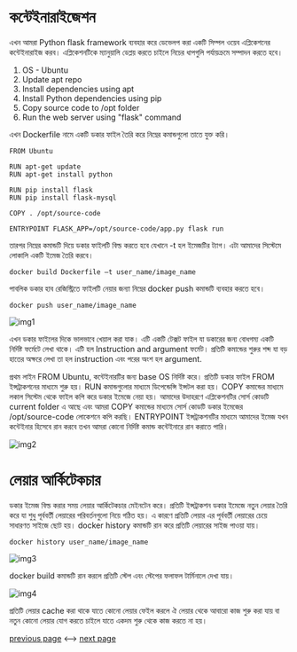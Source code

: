 # কন্টেইনারাইজেশন
এখন আমরা Python flask framework ব্যবহার করে ডেভেলপ করা একটি সিম্পল ওয়েব এপ্লিকেশনের কন্টেইনারাইজ করব। এপ্লিকেশনটিকে ম্যানুয়ালি ডেপ্লয় করতে চাইলে নিচের ধাপগুলি পর্যায়ক্রমে সম্পাদন করতে হবে। 
1. OS - Ubuntu
2. Update apt repo
3. Install dependencies using apt
4. Install Python dependencies using pip
5. Copy source code to /opt folder
6. Run the web server using "flask" command

এখন Dockerfile নামে একটি ডকার ফাইল তৈরি করে নিম্নের কমান্ডগুলো তাতে যুক্ত করি।
```
FROM Ubuntu

RUN apt-get update
RUN apt-get install python

RUN pip install flask
RUN pip install flask-mysql

COPY . /opt/source-code

ENTRYPOINT FLASK_APP=/opt/source-code/app.py flask run
```
তারপর নিম্নের কমান্ডটি দিয়ে ডকার ফাইলটি বিল্ড করতে হবে যেখানে -t হল ইমেজটির ট্যাগ। এটা আমাদের সিস্টেমে লোকালি একটি ইমেজ তৈরি করবে।
```
docker build Dockerfile –t user_name/image_name
```
পাবলিক ডকার হাব রেজিস্ট্রিতে ফাইলটি নেয়ার জন্যা নিম্নের docker push কমান্ডটি ব্যবহার করতে হবে।
```
docker push user_name/image_name
```

![img1](https://user-images.githubusercontent.com/61577824/168730670-d3278b45-b419-42bd-bc53-eae291f217d1.png)



এখন ডকার ফাইলের দিকে ভালভাবে খেয়াল করা যাক। এটি একটি টেক্সট ফাইল যা ডকারের জন্য বোধগম্য একটি নির্দিষ্ট ফর্মেটে লেখা থাকে। এটি হল Instruction and argument ফর্মেট। প্রতিটি কমান্ডের শুরুর শব্দ যা বড় হাতের অক্ষরে লেখা তা হল instruction এবং পরের অংশ হল argument.

প্রথম লাইন FROM Ubuntu,  কন্টেইনারটির জন্য base OS নির্দিষ্ট করে। প্রতিটি ডকার ফাইল FROM ইন্সট্রাকশনের মাধ্যমে শুরু হয়। 
RUN কমান্ডগুলোর মাধ্যমে ডিপেন্ডেন্সি ইন্সটল করা হয়। 
COPY কমান্ডের মাধ্যমে লকাল সিস্টেম থেকে ফাইল কপি করে ডকার ইমেজে নেয়া হয়। আমাদের উদাহরণে এপ্লিকেশনটির সোর্স কোডটি current folder এ আছে এবং আমরা COPY কমান্ডের মাধ্যমে সোর্স কোডটি ডকার ইমেজের /opt/source-code লোকেশনে কপি করছি। 
ENTRYPOINT ইন্সট্রাকশনটির মাধ্যমে আমাদের ইমেজ যখন কন্টেইনার হিসেবে রান করবে তখন আমরা কোনো নির্দিষ্ট কমান্ড কন্টেইনারে রান করাতে পারি।

![img2](https://user-images.githubusercontent.com/61577824/168730681-a9b1ebd1-8945-4533-be58-7bdbaf254107.png)

# লেয়ার আর্কিটেকচার 
ডকার ইমেজ বিল্ড করার সময় লেয়ার আর্কিটেকচার মেইনটেন করে। প্রতিটি ইন্সট্রাকশন ডকার ইমেজে নতুন লেয়ার তৈরি করে যা শুধু পূর্ববর্তী লেয়ারের পরিবর্তনগুলো নিয়ে গঠিত হয়। এ কারণে প্রতিটি লেয়ার এর পূর্ববর্তী লেয়ারের চেয়ে সাধারণত সাইজে ছোট হয়। docker history কমান্ডটি রান করে প্রতিটি লেয়ারের সাইজ পাওয়া যায়।
```
docker history user_name/image_name
```
![img3](https://user-images.githubusercontent.com/61577824/168730690-3ad40e80-a800-4e49-b07b-72dd3680c6e6.png)


docker build কমান্ডটি রান করলে প্রতিটি স্টেপ এবং স্টেপের ফলাফল টার্মিনালে দেখা যায়।


![img4](https://user-images.githubusercontent.com/61577824/168730700-40d2dae3-09cd-4256-bc67-2d4f1031e4f4.png)

প্রতিটি লেয়ার cache করা থাকে যাতে কোনো লেয়ার ফেইল করলে ঐ লেয়ার থেকে আবারো কাজ শুরু করা যায় বা নতুন কোনো লেয়ার যোগ করতে চাইলে যাতে একদম শুরু থেকে কাজ করতে না হয়। 


[previous page](https://github.com/Raisul191491/Docker-Beginner/blob/main/Docker-images/Docker_images.md) <--> [next page](https://github.com/Raisul191491/Docker-Beginner/blob/main/Docker-compose/Docker_compose.md)
